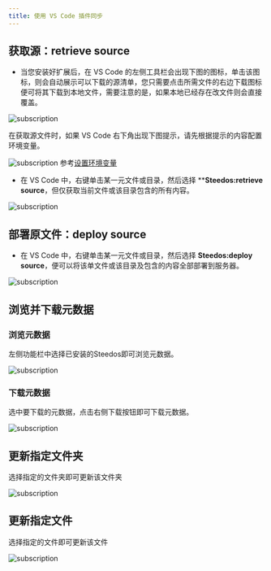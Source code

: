 ```yaml
---
title: 使用 VS Code 插件同步
---
```


## 获取源：retrieve source

- 当您安装好扩展后，在 VS Code 的左侧工具栏会出现下图的图标，单击该图标，则会自动展示可以下载的源清单，您只需要点击所需文件的右边下载图标便可将其下载到本地文件，需要注意的是，如果本地已经存在改文件则会直接覆盖。

![subscription](/assets/dx/vs_extension/vs_extension05.png)

在获取源文件时，如果 VS Code 右下角出现下图提示，请先根据提示的内容配置环境变量。

![subscription](/assets/dx/vs_extension/vs_extension06.png)
参考[设置环境变量](/developer/dx/dx_vscode_config)

- 在 VS Code 中，右键单击某一元文件或目录，然后选择 ****Steedos:retrieve source**，但仅获取当前文件或该目录包含的所有内容。

![subscription](/assets/dx/vs_extension/vs_extension07.png)

## 部署原文件：deploy source

- 在 VS Code 中，右键单击某一元文件或目录，然后选择 **Steedos:deploy source**，便可以将该单文件或该目录及包含的内容全部部署到服务器。

![subscription](/assets/dx/vs_extension/vs_extension08.png)

## 浏览并下载元数据

### 浏览元数据

左侧功能栏中选择已安装的Steedos即可浏览元数据。

![subscription](/assets/dx/vs_extension/vs_extension18.png)

### 下载元数据

选中要下载的元数据，点击右侧下载按钮即可下载元数据。

![subscription](/assets/dx/vs_extension/vs_extension19.png)

## 更新指定文件夹

选择指定的文件夹即可更新该文件夹

![subscription](/assets/dx/vs_extension/vs_extension20.png)

## 更新指定文件

选择指定的文件即可更新该文件

![subscription](/assets/dx/vs_extension/vs_extension21.png)

